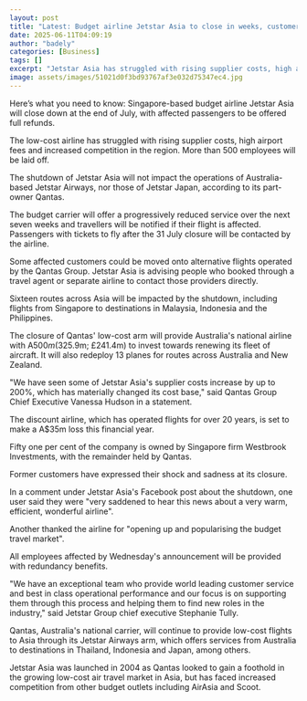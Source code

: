 ```yaml
---
layout: post
title: "Latest: Budget airline Jetstar Asia to close in weeks, customers offered refunds"
date: 2025-06-11T04:09:19
author: "badely"
categories: [Business]
tags: []
excerpt: "Jetstar Asia has struggled with rising supplier costs, high airport fees and increased competition."
image: assets/images/51021d0f3bd93767af3e032d75347ec4.jpg
---
```


Here’s what you need to know: Singapore-based budget airline Jetstar Asia will close down at the end of July, with affected passengers to be offered full refunds.

The low-cost airline has struggled with rising supplier costs, high airport fees and increased competition in the region. More than 500 employees will be laid off.

The shutdown of Jetstar Asia will not impact the operations of Australia-based Jetstar Airways, nor those of Jetstar Japan, according to its part-owner Qantas.

The budget carrier will offer a progressively reduced service over the next seven weeks and travellers will be notified if their flight is affected. Passengers with tickets to fly after the 31 July closure will be contacted by the airline.

Some affected customers could be moved onto alternative flights operated by the Qantas Group. Jetstar Asia is advising people who booked through a travel agent or separate airline to contact those providers directly. 

Sixteen routes across Asia will be impacted by the shutdown, including flights from Singapore to destinations in Malaysia, Indonesia and the Philippines.

The closure of Qantas' low-cost arm will provide Australia's national airline with A$500m ($325.9m; £241.4m) to invest towards renewing its fleet of aircraft. It will also redeploy 13 planes for routes across Australia and New Zealand.

"We have seen some of Jetstar Asia's supplier costs increase by up to 200%, which has materially changed its cost base," said Qantas Group Chief Executive Vanessa Hudson in a statement. 

The discount airline, which has operated flights for over 20 years, is set to make a A$35m loss this financial year. 

Fifty one per cent of the company is owned by Singapore firm Westbrook Investments, with the remainder held by Qantas. 

Former customers have expressed their shock and sadness at its closure.

In a comment under Jetstar Asia's Facebook post about the shutdown, one user said they were "very saddened to hear this news about a very warm, efficient, wonderful airline".

Another thanked the airline for "opening up and popularising the budget travel market".

All employees affected by Wednesday's announcement will be provided with redundancy benefits.

"We have an exceptional team who provide world leading customer service and best in class operational performance and our focus is on supporting them through this process and helping them to find new roles in the industry," said Jetstar Group chief executive Stephanie Tully. 

Qantas, Australia's national carrier, will continue to provide low-cost flights to Asia through its Jetstar Airways arm, which offers services from Australia to destinations in Thailand, Indonesia and Japan, among others. 

Jetstar Asia was launched in 2004 as Qantas looked to gain a foothold in the growing low-cost air travel market in Asia, but has faced increased competition from other budget outlets including AirAsia and Scoot.

